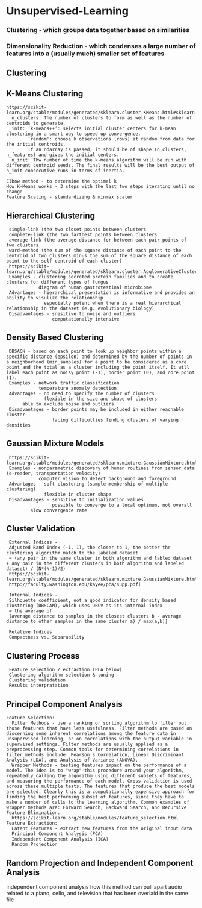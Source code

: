 # Unsupervised-Learning
### Clustering - which groups data together based on similarities
### Dimensionality Reduction - which condenses a large number of features into a (usually much) smaller set of features

## Clustering
## K-Means Clustering
    https://scikit-learn.org/stable/modules/generated/sklearn.cluster.KMeans.html#sklearn.cluster.KMeans
      n_clusters: The number of clusters to form as well as the number of centroids to generate.
      init: ‘k-means++’: selects initial cluster centers for k-mean clustering in a smart way to speed up convergence.
            ‘random': choose k observations (rows) at random from data for the initial centroids.
            If an ndarray is passed, it should be of shape (n_clusters, n_features) and gives the initial centers.
      n_init: Thw number of time the k-means algorithm will be run with different centroid seeds. The final results will be the best output of n_init consecutive runs in terms of inertia.
      
    Elbow method - to determine the optimal k 
    How K-Means works - 3 steps with the last two steps iterating until no change
    Feature Scaling - standardizing & minmax scaler
	
## Hierarchical Clustering
     single-link (the two closet points between clusters
     complete-link (the two farthest points between clusters 
     average-link (the average distance for between each pair points of two clusters 
     ward-method (the sum of the square distance of each point to the centroid of two clusters minus the sum of the square distance of each point to the self-centroid of each cluster)
     https://scikit-learn.org/stable/modules/generated/sklearn.cluster.AgglomerativeClustering.html
     Examples - clustering secreted protein families and to create clusters for different types of fungus
                diagram of human gastrotestinal microbiome 
     Advantages - hierarchical presentation is informative and provides an ability to visulize the relationship
                  especially potent when there is a real hierarchical relationship in the dataset (e.g. evolutionary biology)
     Disadvantages - snesitive to noise and outliers 
                     computationally intensive 

## Density Based Clustering
     DBSACN - based on each point to look up neighbor points within a specific distance (epsilon) and determined by the number of points in a neighborhood (min_samples) for a point to be considered as a core point and the total as a cluster including the point itself. It will label each point as noisy point (-1), border point (0), and core point (1).
     Examples - network traffic classification
                temperature anomaly detection 
     Advantages - no need to specify the number of clusters
                  flexible in the size and shape of clusters
		  able to exclude noise and outliers
     Disadvantages - border points may be included in either reachable cluster
                     facing difficulties finding clusters of varying densities
     
## Gaussian Mixture Models 
     https://scikit-learn.org/stable/modules/generated/sklearn.mixture.GaussianMixture.html
     Examples - nonparametric discovery of human routines from sensor data (e-reader, transportation velocity)
                computer vision to detect background and foreground
     Advantages - soft clustering (sample membership of multiple clustering)
                  flexible in cluster shape
     Disadvantages - sensitive to initialization values
                     possible to converge to a local optimum, not overall
		     slow convergence rate

## Cluster Validation
     External Indices - 
     Adjusted Rand Index (-1, 1), the closer to 1, the better the clustering algorithm match to the labeled dataset
     = (any pair in the same cluster in both algorithm and labled dataset + any pair in the different clusters in both algorithm and labeled dataset) / (N*(N-1)/2)
     https://scikit-learn.org/stable/modules/generated/sklearn.mixture.GaussianMixture.html
     http://faculty.washington.edu/kayee/pca/supp.pdf] 
         
     Internal Indices - 
     Silhouette coefficient, not a good indicator for density based clustering (DBSCAN), which uses DBCV as its internal index
     = the average of 
     (average distance to samples in the closest clusters b - average distance to other samples in the same cluster a) / max(a,b)]
	
     Relative Indices
     Compactness vs. Separability
     
  ## Clustering Process 
     Feature selection / extraction (PCA below)
     Clustering algorithm selection & tuning 
     Clustering validation
     Results interpratation
      		    
  

## Principal Component Analysis
    Feature Selection:
      Filter Methods - use a ranking or sorting algorithm to filter out those features that have less usefulness. Filter methods are based on discerning some inherent correlations among the feature data in unsupervised learning, or on correlations with the output variable in supervised settings. Filter methods are usually applied as a preprocessing step. Common tools for determining correlations in filter methods include: Pearson's Correlation, Linear Discriminant Analysis (LDA), and Analysis of Variance (ANOVA).
      Wrapper Methods - testing features impact on the performance of a model. The idea is to "wrap" this procedure around your algorithm, repeatedly calling the algorithm using different subsets of features, and measuring the performance of each model. Cross-validation is used across these multiple tests. The features that produce the best models are selected. Clearly this is a computationally expensive approach for finding the best performing subset of features, since they have to make a number of calls to the learning algorithm. Common examples of wrapper methods are: Forward Search, Backward Search, and Recursive Feature Elimination.
      https://scikit-learn.org/stable/modules/feature_selection.html
    Feature Extraction:
      Latent Features - extract new features from the original input data
      Principal Component Analysis (PCA)
      Independent Component Analysis (ICA) 
      Random Projection
	
## Random Projection and Independent Component Analysis
   independent component analysis
   how this method can pull apart audio related to a piano, cello, and television that has been overlaid in the same file
